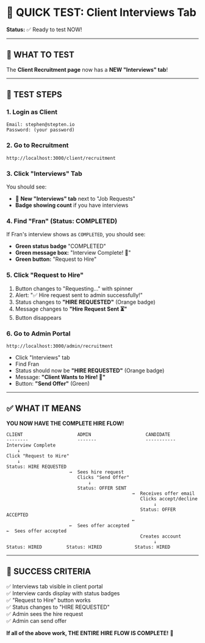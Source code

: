 # 🧪 QUICK TEST: Client Interviews Tab

**Status:** ✅ Ready to test NOW!

---

## 🎯 WHAT TO TEST

The **Client Recruitment page** now has a **NEW "Interviews" tab**!

---

## 📝 TEST STEPS

### **1. Login as Client**
```
Email: stephen@stepten.io
Password: (your password)
```

### **2. Go to Recruitment**
```
http://localhost:3000/client/recruitment
```

### **3. Click "Interviews" Tab**
You should see:
- 📅 **New "Interviews" tab** next to "Job Requests"
- **Badge showing count** if you have interviews

### **4. Find "Fran" (Status: COMPLETED)**
If Fran's interview shows as `COMPLETED`, you should see:
- **Green status badge** "COMPLETED"
- **Green message box:** "Interview Complete! 🎉"
- **Green button:** "Request to Hire"

### **5. Click "Request to Hire"**
1. Button changes to "Requesting..." with spinner
2. Alert: "✅ Hire request sent to admin successfully!"
3. Status changes to **"HIRE REQUESTED"** (Orange badge)
4. Message changes to **"Hire Request Sent ⏳"**
5. Button disappears

### **6. Go to Admin Portal**
```
http://localhost:3000/admin/recruitment
```
- Click "Interviews" tab
- Find Fran
- Status should now be **"HIRE REQUESTED"** (Orange badge)
- Message: **"Client Wants to Hire! 🎯"**
- Button: **"Send Offer"** (Green)

---

## ✅ WHAT IT MEANS

**YOU NOW HAVE THE COMPLETE HIRE FLOW!**

```
CLIENT                    ADMIN                    CANDIDATE
--------                  -------                  -----------
Interview Complete
    ↓
Click "Request to Hire"
    ↓
Status: HIRE REQUESTED
                       →  Sees hire request
                          Clicks "Send Offer"
                              ↓
                          Status: OFFER SENT
                                              →  Receives offer email
                                                 Clicks accept/decline
                                                      ↓
                                                 Status: OFFER ACCEPTED
                                              ←
                       ←  Sees offer accepted
←  Sees offer accepted
                                                 Creates account
                                                      ↓
Status: HIRED         Status: HIRED            Status: HIRED
```

---

## 🎉 SUCCESS CRITERIA

✅ Interviews tab visible in client portal  
✅ Interview cards display with status badges  
✅ "Request to Hire" button works  
✅ Status changes to "HIRE REQUESTED"  
✅ Admin sees the hire request  
✅ Admin can send offer  

**If all of the above work, THE ENTIRE HIRE FLOW IS COMPLETE!** 🚀

